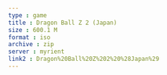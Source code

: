```yaml
---
type : game
title : Dragon Ball Z 2 (Japan)
size : 600.1 M
format : iso
archive : zip
server : myrient
link2 : Dragon%20Ball%20Z%202%20%28Japan%29
---
```

